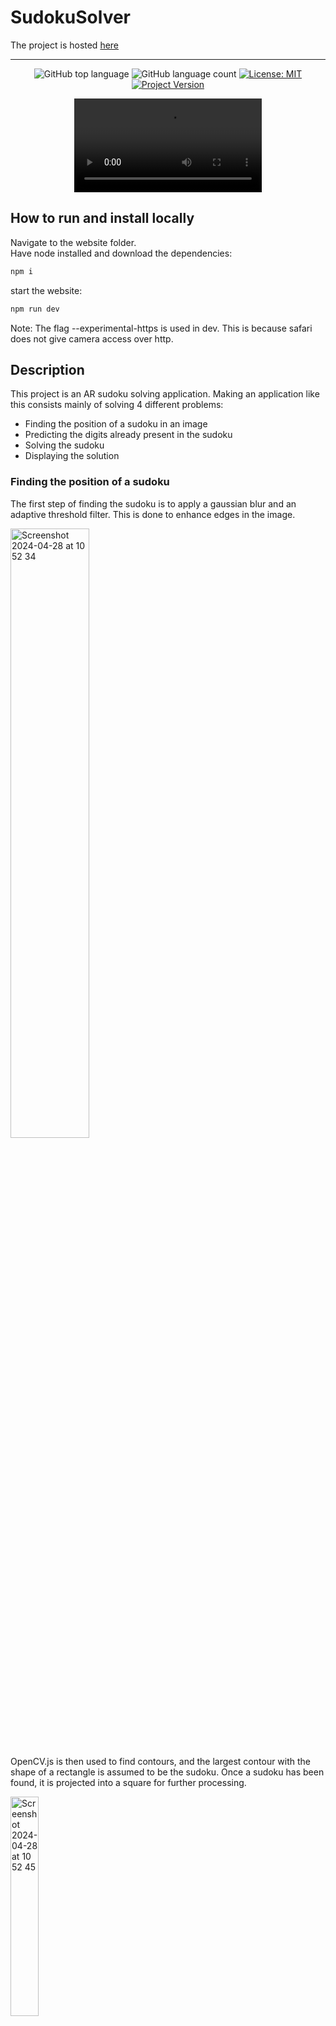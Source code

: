 # SudokuSolver
The project is hosted <a href="https://sudoku-solver-sudokusolver.vercel.app">here</a>

---
<!--  <img src="https://github.com/CogitoNTNU/SudokuSolver/assets/72311591/d5fad2ae-193a-4558-9479-a4bf0450d4b6" width="50px" alt="SudokuSolverLogo"> -->

<div align="center">

  
  ![GitHub top language](https://img.shields.io/github/languages/top/CogitoNTNU/SudokuSolver)
  ![GitHub language count](https://img.shields.io/github/languages/count/CogitoNTNU/SudokuSolver)
  [![License: MIT](https://img.shields.io/badge/License-MIT-yellow.svg)](https://opensource.org/licenses/MIT)
  [![Project Version](https://img.shields.io/badge/version-1.0.0-blue)](https://img.shields.io/badge/version-1.0.0-blue)

  <div>
    <video src="https://github.com/CogitoNTNU/SudokuSolver/assets/72311591/0e446a5f-589d-4bd2-b484-dc621c3ed974.mp4" controls"></video>
  </div>

</div>

## How to run and install locally
Navigate to the website folder.  
Have node installed and download the dependencies:
```bash
npm i
```
start the website:
```bash
npm run dev
```
Note: The flag --experimental-https is used in dev. This is because safari does not give camera access over http.

## Description
This project is an AR sudoku solving application. Making an application like this consists mainly of solving 4 different problems:

- Finding the position of a sudoku in an image
- Predicting the digits already present in the sudoku
- Solving the sudoku
- Displaying the solution

### Finding the position of a sudoku
The first step of finding the sudoku is to apply a gaussian blur and an adaptive threshold filter. This is done to enhance edges in the image.

<img width="50%" alt="Screenshot 2024-04-28 at 10 52 34" src="https://github.com/CogitoNTNU/SudokuSolver/assets/72311591/76ee04d9-4884-4385-a770-38fee66d9d69">  

OpenCV.js is then used to find contours, and the largest contour with the shape of a rectangle is assumed to be the sudoku. Once a sudoku has been found, it is projected into a square for further processing.

<img width="30%" alt="Screenshot 2024-04-28 at 10 52 45" src="https://github.com/CogitoNTNU/SudokuSolver/assets/72311591/566298f3-cb06-4042-a600-81ae0bcb0653">

### Predicting the digits already present
To predict the digits, the sudoku is split up into 81 small squares, one for each cell in the sudoku. The background of the cells are removed by setting the pixel values that are under the mean to 0, and empty cells are filtered out by looking at the average pixel value in the cells. The lines used to seperate the cells in the sudoku are removed by clearing the borders of each cell. When removing the background, parts of the digits are also removed, which makes them thinner. Therefore, a dilation kernel is used to increase the thickness of the digits. The result looks something like this:

<img width="255" alt="Screenshot 2024-04-28 at 10 53 02" src="https://github.com/CogitoNTNU/SudokuSolver/assets/72311591/a7bbf766-6daa-4709-b448-e5449435e3b3">

Once the digits have been processed, they are sent to a CNN trained with a custom dataset containing 4500 digits. All digits in the dataset were processed using the above-mentioned method. 

### Solving the sudoku
To solve the sudoku, a recursive backtracking algorithm is used. For most practical scenarios this is fast enough, but sudokus can be designed to be resistant against brute force algorithms like this.

### Displaying the solution
When a solution is found, it is drawn on a square. A projection matrix is then calculated to project the solution back into the original position in the live camera feed.

<img width="30%" alt="Screenshot 2024-05-05 at 15 39 50" src="https://github.com/CogitoNTNU/SudokuSolver/assets/72311591/d91df265-2331-445c-8d28-49148b4a7a28">
